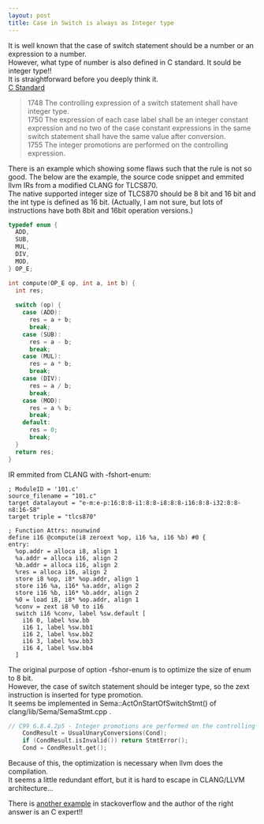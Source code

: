 ```yaml
---
layout: post
title: Case in Switch is always as Integer type
---
```


It is well known that the case of switch statement should be a number or an expression to a number.  
However, what type of number is also defined in C standard. It sould be integer type!!  
It is straightforward before you deeply think it.  
[C Standard](http://c0x.coding-guidelines.com/6.8.4.2.html)  

> 1748 The controlling expression of a switch statement shall have integer type.  
> 1750 The expression of each case label shall be an integer constant expression and no two of the case constant expressions in the same switch statement shall have the same value after conversion.    
> 1755 The integer promotions are performed on the controlling expression.    

There is an example which showing some flaws such that the rule is not so good.
The below are the example, the source code snippet and emmited llvm IRs from a modified CLANG for TLCS870.  
The native supported integer size of TLCS870 should be 8 bit and 16 bit and the int type is defined as 16 bit.
(Actually, I am not sure, but lots of instructions have both 8bit and 16bit operation versions.)  

``` C
typedef enum {
  ADD,
  SUB,
  MUL,
  DIV,
  MOD,
} OP_E;

int compute(OP_E op, int a, int b) {
  int res;
  
  switch (op) {
    case (ADD):
      res = a + b;
      break;
    case (SUB):
      res = a - b;
      break;
    case (MUL):
      res = a * b;
      break;
    case (DIV):
      res = a / b;
      break;
    case (MOD):
      res = a % b;
      break;
    default:
      res = 0;
      break;
  }
  return res;
}
```

IR emmited from CLANG with -fshort-enum:  

```
; ModuleID = '101.c'                                                                                                                                                                 
source_filename = "101.c"
target datalayout = "e-m:e-p:16:8:8-i1:8:8-i8:8:8-i16:8:8-i32:8:8-n8:16-S8"
target triple = "tlcs870"

; Function Attrs: nounwind
define i16 @compute(i8 zeroext %op, i16 %a, i16 %b) #0 {
entry:
  %op.addr = alloca i8, align 1
  %a.addr = alloca i16, align 2
  %b.addr = alloca i16, align 2
  %res = alloca i16, align 2
  store i8 %op, i8* %op.addr, align 1
  store i16 %a, i16* %a.addr, align 2
  store i16 %b, i16* %b.addr, align 2
  %0 = load i8, i8* %op.addr, align 1
  %conv = zext i8 %0 to i16
  switch i16 %conv, label %sw.default [
    i16 0, label %sw.bb
    i16 1, label %sw.bb1
    i16 2, label %sw.bb2
    i16 3, label %sw.bb3
    i16 4, label %sw.bb4
  ]
```

The original purpose of option -fshor-enum is to optimize the size of enum to 8 bit.   
However, the case of switch statement should be integer type, so the zext instruction is inserted for type promotion.  
It seems be implemented in Sema::ActOnStartOfSwitchStmt() of clang/lib/Sema/SemaStmt.cpp .  

``` C
// C99 6.8.4.2p5 - Integer promotions are performed on the controlling expr.
    CondResult = UsualUnaryConversions(Cond);
    if (CondResult.isInvalid()) return StmtError();
    Cond = CondResult.get();
```

Because of this, the optimization is necessary when llvm does the compilation.  
It seems a little redundant effort, but it is hard to escape in CLANG/LLVM architecture...

There is [another example](http://stackoverflow.com/questions/31054609/cast-to-larger-type-in-switch-case) 
in stackoverflow and the author of the right answer is an C expert!!
